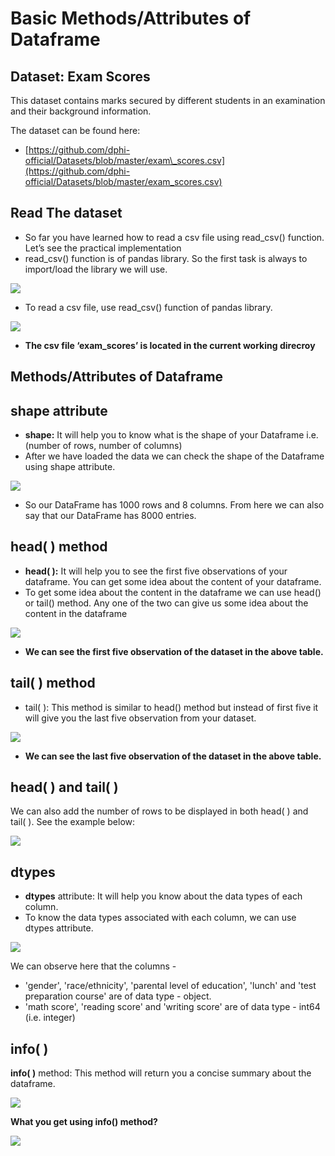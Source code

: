 # Basic Methods/Attributes of Dataframe

## Dataset: **Exam Scores**

This dataset contains marks secured by different students in an examination and their background information.

The dataset can be found here:

* [https://github.com/dphi-official/Datasets/blob/master/exam\_scores.csv](https://github.com/dphi-official/Datasets/blob/master/exam_scores.csv)

## Read The dataset

* So far you have learned how to read a csv file using read\_csv\(\) function. Let’s see the practical implementation 
* read\_csv\(\) function is of pandas library. So the first task is always to import/load the library we will use.

![](https://lh3.googleusercontent.com/Be5ivZsR1riNs5TejDCQ6P0dbDqnW1NveYYI0185tl1YIivBpmaR8QlctneE6lbnB8oAFbOu1AwfNY2VvxbEXBPXX2Iu-q4mcieDCb3W9dO9ROvY2Gs1aeFTan3U4eDzMV-0zUVa50g=s0)

* To read a csv file, use read\_csv\(\) function of pandas library.

![](https://lh3.googleusercontent.com/HE0InvGdoZRT95wPdMPh3CPEA4TpJ8RjUmVHIcMGVEF76HmAq2yIOZEoRtpvhU0SwYQXQVudX75Z92VNp9XfrnaEf_SmAqRe_vFQa8SYYfZDdGrdR9-OKb08xuQldO8ikgP_mOvqbLA=s0)

* **The csv file ‘exam\_scores’ is located in the current working direcroy** 

## **Methods/Attributes of Dataframe**

## **shape attribute**

* **shape:** It will help you to know what is the shape of your Dataframe i.e. \(number of rows, number of columns\) 
* After we have loaded the data we can check the shape of the Dataframe using shape attribute.

![](https://lh5.googleusercontent.com/JQKETs8xI5ew9lbgmBetB_7coZXqD-pMtMljCwl-LWHg6C4f9wiukJzhzQohshvY5ld4oI0yotsFuB9nxowMmyFq5K0u12TGl7OIoqcDUStDHlSJx2KAnaXY_G4vVghlYvzrJe6g23c=s0)

* So our DataFrame has 1000 rows and 8 columns. From here we can also say that our DataFrame has 8000 entries.

## **head\( \) method**

* **head\( \):** It will help you to see the first five observations of your dataframe. You can get some idea about the content of your dataframe.
* To get some idea about the content in the dataframe we can use head\(\) or tail\(\) method. Any one of the two can give us some idea about the content in the dataframe

![](https://lh6.googleusercontent.com/TTxLUzl4C1Q3D9nX_rCJ8AEUfNs0ObIJ2_K4OrUMj87FO2mhgr5X2REqmjvvqF53mL2dCTEYd1bijP6qPR3xErtPxyQBOcdp61lw1-_fa88waODsSzI_iyJ-LeaNDXIofF0iqhFF0ug=s0)

* **We can see the first five observation of the dataset in the above table.** 

## tail\( \) method

* tail\( \): This method is similar to head\(\) method but instead of first five it will give you the last five observation from your dataset.

![](https://lh4.googleusercontent.com/9RqHr80vOxR5HyOx36bODVEDEYjBAnNsyH7Vyj34FMKAaVADOZFAKKI-aYjtBcoeCCtMdbeokEWdz0z6MM3Vqmh6v7XmXRChJkCx8uaYZ0GnvgH2_g4x8082fEm-ZAlnEaMsJGwRAVQ=s0)

* **We can see the last five observation of the dataset in the above table.**

## **head\( \) and tail\( \)**

We can also add the number of rows to be displayed in both head\( \) and tail\( \). See the example below:

![](https://lh3.googleusercontent.com/JDwD3GwrukYliNTysIoTn2Z0TU7yxVulWfeb3EE8Wkp68koXGifZhDPyVpfXhXczN-g65Y35S0zxeilRJnL2Dx3LTAkQ6OvaBK5sExUoaJ5Wp138pB2DOEm7aM9pRvDY7QVxfl2YVuE=s0)

## **dtypes**

* **dtypes** attribute: It will help you know about the data types of each column.
* To know the data types associated with each column, we can use dtypes attribute.

![](https://lh6.googleusercontent.com/yfqHtjHRX9Scz2WijVGY4oH8-VkA86nixuaxRwd_CZaJ_IKdHHvYVQOuOiY-b6u69LD5MwcSqsngoms1BhlJ-oU6mzrYkDhZR2hOs2cVjOiHtLn7WsMMZCZnVyMi1BtDORi1idyf_Uw=s0)

We can observe here that the columns -

* 'gender', 'race/ethnicity', 'parental level of education', 'lunch' and 'test preparation course' are of data type - object.
* 'math score', 'reading score' and 'writing score' are of data type - int64 \(i.e. integer\)

## **info\( \)**

**info\( \)** method: This method will return you a concise summary about the dataframe.

![](https://lh3.googleusercontent.com/DV6WVYHkAefZm0_Y1ymiJFv8nKxtn5IjzqIBui8qWWK5keLCilICBHOFCDrIqtC0ap0RmQkM-KD9nqasGMTi6MNZP_BkeKuoSdol3Gl-f6cMk9PfHSu6frAHNQFI7w-npr8AxgZJt-o=s0)

**What you get using info\(\) method?**

![](https://lh4.googleusercontent.com/4jkEtqfx1y4vBLI9lYDfkwER5IPvAdU6RowNVKf376E8b-WhA-FgNCG9TL4nUQ6ogWe1LT-RN3KEwhUOfm1KmDij9tMgWGRUrQrUxDyIMTiuQgzOOQPb3VoZs4c9yUL5cOWU5Jd_18w=s0)

